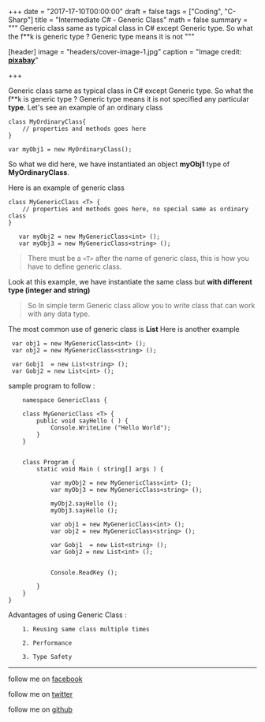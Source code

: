 +++
date = "2017-17-10T00:00:00"
draft = false
tags = ["Coding", "C-Sharp"]
title = "Intermediate C# - Generic Class"
math = false
summary = """
Generic class same as typical class in C# except Generic type. So what the f**k is generic type ? Generic type means it is not
"""

[header]
image = "headers/cover-image-1.jpg"
caption = "Image credit: [**pixabay**](https://pixabay.com/en/hacker-internet-technology-1569744/)"

+++

Generic class same as typical class in C# except Generic type. So what the f**k is generic type ? Generic type means it is not specified any particular **type**. 
Let's see an example of an ordinary class 

    class MyOrdinaryClass{
	    // properties and methods goes here
    }
	   
    var myObj1 = new MyOrdinaryClass();
So what we did here, we have instantiated an object **myObj1** type of **MyOrdinaryClass**. 

Here is an example of generic class 


    class MyGenericClass <T> {
	    // properties and methods goes here, no special same as ordinary class 
    }
    
       var myObj2 = new MyGenericClass<int> ();
       var myObj3 = new MyGenericClass<string> ();
   
> There must be a `<T>` after the name of generic class, this is how you have to define generic class. 

   Look at this example, we have instantiate the same class but **with different type (integer and string)** 

> So In simple term Generic class allow you to write class that can work
> with any data type.

The most common use of generic class is **List** 
Here is another example 

     var obj1 = new MyGenericClass<int> ();
     var obj2 = new MyGenericClass<string> ();

     var Gobj1  = new List<string> ();
     var Gobj2 = new List<int> ();
   sample program to follow : 
   

        namespace GenericClass {
    
        class MyGenericClass <T> {
            public void sayHello ( ) {
                Console.WriteLine ("Hello World");
            }
        }
    
    
        class Program {
            static void Main ( string[] args ) {
    
                var myObj2 = new MyGenericClass<int> ();
                var myObj3 = new MyGenericClass<string> ();
    
                myObj2.sayHello ();
                myObj3.sayHello ();
    
                var obj1 = new MyGenericClass<int> ();
                var obj2 = new MyGenericClass<string> ();
    
                var Gobj1  = new List<string> ();
                var Gobj2 = new List<int> ();
    
    
                Console.ReadKey ();
    
            }
        }
    }





	
	

Advantages of using Generic Class :



		1. Reusing same class multiple times 
		
		2. Performance 
		
		3. Type Safety 


----------


follow me on [facebook](https://www.facebook.com/shohan4556) 

follow me on [twitter](https://www.twitter.com/shohan4556)
 
follow me on [github](https://www.github.com/shohan4556) 